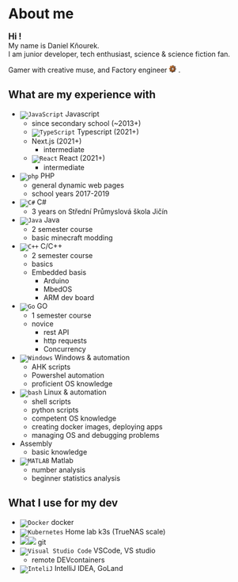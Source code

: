 # About me

<link href="icons/style.css" rel="stylesheet"></link>

<big><b>Hi !</b></big>  
My name is Daniel Kňourek.  
I am junior developer, tech enthusiast, science & science fiction fan.

Gamer with creative muse, and Factory engineer
<code><img height="15" src="icons/factorio-icon.png"></code>
.

## What are my experience with

- <code><img height="15" src="https://user-images.githubusercontent.com/25181517/117447155-6a868a00-af3d-11eb-9cfe-245df15c9f3f.png" alt="JavaScript" title="JavaScript" /></code> 
Javascript
  - since secondary school (~2013+)
  - <code><img height="15" src="https://user-images.githubusercontent.com/25181517/183890598-19a0ac2d-e88a-4005-a8df-1ee36782fde1.png" alt="TypeScript" title="TypeScript" /></code> 
  Typescript (2021+)
  - Next.js (2021+)
    - intermediate
  - <code><img height="15" src="https://user-images.githubusercontent.com/25181517/183897015-94a058a6-b86e-4e42-a37f-bf92061753e5.png" alt="React" title="React" /></code> 
  React (2021+)
    - intermediate
- <code><img height="15" src="https://user-images.githubusercontent.com/25181517/183570228-6a040b9f-3ddf-47a2-a201-743121dac664.png" alt="php" title="php" /></code> 
PHP
  - general dynamic web pages
  - school years 2017-2019
- <code><img height="15" src="https://user-images.githubusercontent.com/25181517/121405384-444d7300-c95d-11eb-959f-913020d3bf90.png" alt="C#" title="C#" /></code> 
C#
  - 3 years on Střední Průmyslová škola Jičín
- <code><img height="15" src="https://user-images.githubusercontent.com/25181517/117201156-9a724800-adec-11eb-9a9d-3cd0f67da4bc.png" alt="Java" title="Java" /></code> 
Java
  - 2 semester course
  - basic minecraft modding
- <code><img height="15" src="https://user-images.githubusercontent.com/25181517/192106073-90fffafe-3562-4ff9-a37e-c77a2da0ff58.png" alt="C++" title="C++" /></code> 
C/C++
  - 2 semester course
  - basics
  - Embedded basis
    - Arduino
    - MbedOS
    - ARM dev board
- <code><img height="15" src="https://user-images.githubusercontent.com/25181517/192149581-88194d20-1a37-4be8-8801-5dc0017ffbbe.png" alt="Go" title="Go" /></code> 
GO
  - 1 semester course
  - novice
    - rest API
    - http requests
    - Concurrency
- <code><img height="15" src="https://user-images.githubusercontent.com/25181517/186884150-05e9ff6d-340e-4802-9533-2c3f02363ee3.png" alt="Windows" title="Windows" /></code> 
Windows & automation
  - AHK scripts
  - Powershel automation
  - proficient OS knowledge
- <code><img height="15" src="https://user-images.githubusercontent.com/25181517/192158606-7c2ef6bd-6e04-47cf-b5bc-da2797cb5bda.png" alt="bash" title="bash" /></code> 
Linux & automation
  - shell scripts
  - python scripts
  - competent OS knowledge
  - creating docker images, deploying apps
  - managing OS and debugging problems
- Assembly
  - basic knowledge
- <code><img height="15" src="https://user-images.githubusercontent.com/25181517/192106593-610ee31c-995e-4f24-b8e1-0f18eead6fae.png" alt="MATLAB" title="MATLAB" /></code> 
Matlab
  - number analysis
  - beginner statistics analysis

## What I use for my dev

- <code><img height="15" src="https://user-images.githubusercontent.com/25181517/117207330-263ba280-adf4-11eb-9b97-0ac5b40bc3be.png" alt="Docker" title="Docker" /></code>
  docker
- <code><img height="15" src="https://user-images.githubusercontent.com/25181517/182534006-037f08b5-8e7b-4e5f-96b6-5d2a5558fa85.png" alt="Kubernetes" title="Kubernetes" /></code> 
Home lab k3s (TrueNAS scale)
- <code><img height="15" src="https://user-images.githubusercontent.com/25181517/192108372-f71d70ac-7ae6-4c0d-8395-51d8870c2ef0.png"><img height="15" src="https://user-images.githubusercontent.com/25181517/192108374-8da61ba1-99ec-41d7-80b8-fb2f7c0a4948.png"></code>
  git
- <code><img height="15" src="https://user-images.githubusercontent.com/25181517/192108891-d86b6220-e232-423a-bf5f-90903e6887c3.png" alt="Visual Studio Code" title="Visual Studio Code" /></code> 
  VSCode, VS studio
  - remote DEVcontainers
- <code><img height="15" src="https://user-images.githubusercontent.com/25181517/192108890-200809d1-439c-4e23-90d3-b090cf9a4eea.png" alt="InteliJ" title="InteliJ" /></code> 
  IntelliJ IDEA, GoLand